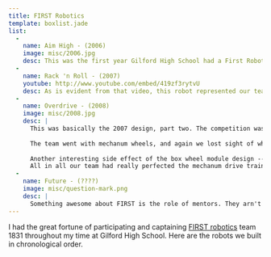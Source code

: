 ```yaml
---
title: FIRST Robotics
template: boxlist.jade
list:
  -
    name: Aim High - (2006)
    image: misc/2006.jpg
    desc: This was the first year Gilford High School had a First Robotics team. Pictured above is our rookie team's entry into the [Aim High](http://en.wikipedia.org/wiki/Aim_High) competition. It is a relatively unsophisticated beast of a robot that could pretty much get hit by a train and still work. Fundamentally, its function was to pick up, store and shoot foam balls into a goal. Sadly this was so long ago (5 years as of writing this) I don't specifically remember much of the details about it.
  -
    name: Rack 'n Roll - (2007)
    youtube: http://www.youtube.com/embed/419zf3rytvU
    desc: As is evident from that video, this robot represented our team's first foray into the world of [mechanum wheels](http://en.wikipedia.org/wiki/Mecanum_wheel). These wheels are a variation on a theme of omni wheels that let the robot move in any direction unconstrained. For the next two years, I would help design mechanum drive trains for our team (CAD mostly). While really cool, our teams obsession over these wheels would cause us to lose sight of the arm attachment that would need to perform the robot's function of removing tubes from the rack for 2007's [Rack 'n Roll](http://goo.gl/qhaI1X) competition.
  -
    name: Overdrive - (2008)
    image: misc/2008.jpg
    desc: |
      This was basically the 2007 design, part two. The competition was [Overdrive](http://en.wikipedia.org/wiki/FIRST_Overdrive), which was essentially a race with large balls in the track that accumulate points as you corral them around. You could also just drive around for points. As captain, I wanted to steer the team in the direction of "do one thing and do it well" and essentially wanted to design a dragster type robot. However, part of working as a team is accepting other people's ideas even when you don't necessarily agree with them.
      
      The team went with mechanum wheels, and again we lost sight of what we were originally trying to do (heard the ball) and probably could have made a better robot. Still, I tried to make the best of it and designed a completely modular chassis for the wheels. I made one standard "box" design that self-contained a speed controller, the wheel, bearings, pillow blocks, etc. This box could be iterated four times and bolted together to make a robot. This saved design time, simplified troubleshooting and made it a breeze to replace parts.
      
      Another interesting side effect of the box wheel module design -- I learned how to properly weld aluminum (there were a TON of joints), which is quite tricky (but fun!). 
      All in all our team had really perfected the mechanum drive train, so it was not a total loss. We drove around that track like a boss. Also, this particular year I did not do any nordic skiing for the school team (which I usually did), so I contributed much of the programming and electrical system on top of the CAD and machining for the drive train.
  -
    name: Future - (????)
    image: misc/question-mark.png
    desc: |
      Something awesome about FIRST is the role of mentors. They arn't there to design or build things for you, but to be a resource that can enable, advise and empower students to accomplish and learn amazing things. At some point in my life, I'd really like to be a FIRST mentor so that I can get a taste of what this is like and inspire the next generation of young roboticists just like the mentors at Gilford inspired me.
---
```


I had the great fortune of participating and captaining [FIRST robotics](http://www.usfirst.org/) team 1831 throughout my time at Gilford High School. Here are the robots we built in chronological order.

